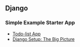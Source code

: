 ## Django

### Simple Example Starter App 

- [Todo-list App](https://github.com/jonfernq/Learning/blob/main/Python/Django/ToDoList.md)
- [Django Setup: The Big Picture]() 
